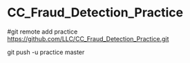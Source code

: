 # CC_Fraud_Detection_Practice

#git remote add practice https://github.com/LLC/CC_Fraud_Detection_Practice.git



git push -u practice master
